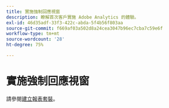 ```yaml
---
title: 實施強制回應視窗
description: 瞭解首次客戶實施 Adobe Analytics 的體驗。
exl-id: 46d35adf-33f3-422c-abda-5f4b56f803aa
source-git-commit: f669af03a502d8a24cea3047b96ec7cba7c59e6f
workflow-type: tm+mt
source-wordcount: '28'
ht-degree: 75%

---
```


# 實施強制回應視窗

請參閱[建立報表套裝](https://experienceleague.adobe.com/docs/analytics/admin/admin-console/create-report-suite.html)。

<!-- https://activation.adobedtm.com/index.php?redirected=1 

The 'Welcome to Adobe Analytics' modal window provides a simplified workflow to create a report suite. Adobe recommends using this workflow whenever more report suites are needed in your organization.

![Modal screenshot](assets/implementation-modal.png)

## Prerequisites

Your Adobe ID must have access to both Adobe Analytics and Adobe Experience Platform Launch. If you do not have access to Launch, you can be placed into an authentication loop where it asks to verify your credentials indefinitely. Talk to a system admin in your organization to obtain access to Launch.

## Access the modal

Access the modal to create a report suite using the following steps.

1. Log in to [experiencecloud.adobe.com](https://experiencecloud.adobe.com) using your Adobe ID credentials.
2. Click the 9-grid icon at the top, then click [!UICONTROL Adobe Analytics].
3. If you have not yet created a report suite, the modal automatically appears. If a report suite exists for this login company, click the Help icon in the top right, then click [!UICONTROL Welcome to Adobe Analytics].

>[!NOTE]
>
>The [!UICONTROL Welcome to Adobe Analytics] option only appears if you log in through the Adobe Experience Cloud. If you log in through legacy domains, the modal is not available.

## Create a report suite

Click the [!UICONTROL Start Setup] button to begin the report suite creation workflow.

![RS wizard](assets/analytics-implementation-rs-wizard.png)

### Property type

Property type helps Adobe determine some backend settings based on where you intend to implement Analytics.

* **Website**: If you intend to implement Adobe Analytics just for a website.
* **Native Mobile App**: If you intend to implement Adobe Analytics just for a mobile app.
* **Both**: If this report suite contains data for both a website and a mobile app.

### Industries

Specify your primary business model. This setting helps Adobe pre-configure some variable names and settings based on your primary business model.

### Data layer

A [Data layer](data-layer.md) is a JavaScript object that organizes all variables used in your implementation into a single helpful location. See [Data layers](data-layer.md) for more information.

### Data repository

Give your report suite a friendly name. Your report suite ID (RSID) automatically generates based on the friendly name and login company.

### Time zone

Verify that Adobe detected the correct time zone for the report suite.

### Estimated page views per day

Estimate how much traffic your website or app gets per day. This information allows Adobe to allocate the correct amount of processing resources to your report suite.

### Base currency

Determine what currency the report suite stores monetary values in.

>[!IMPORTANT]
>
>Make sure you state the correct currency, especially if you have reporting requirements around revenue. It is difficult to change base currency after data collection begins.

## Implementation resources

After the report suite is created, you have one of two options to proceed with your implementation:

* **Go to Adobe Experience Platform Launch**: Links you to [launch.adobe.com](https://launch.adobe.com) to configure your implementation and download deploy code. See [Implement with Launch](../launch/overview.md). Adobe recommends using Launch in most cases.
* **Download implementation code**: Provides a direct link to download JavaScript files for a manual JavaScript implementation. See [AppMeasurement for JavaScript](../js/overview.md). -->
